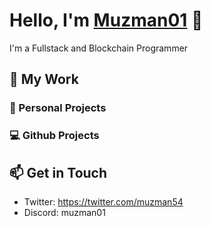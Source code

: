 # Hello, I'm [Muzman01](https://github.com/muzman01) 👋

I'm a Fullstack and Blockchain Programmer

## 🚀 My Work

### 🚀 Personal Projects

### 💻 Github Projects

## 📫 Get in Touch

- Twitter: https://twitter.com/muzman54
- Discord: muzman01
